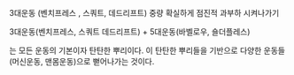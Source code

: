 3대운동 (벤치프레스 , 스쿼트, 데드리프트) 중량 확실하게 점진적 과부하 시켜나가기 

3대운동(벤치프레스, 스쿼트 데드리프트) + 5대운동(바벨로우, 숄더플레스)

는 모든 운동의 기본이자 탄탄한 뿌리이다. 이 탄탄한 뿌리들을 기반으로 다양한 운동들(머신운동, 맨몸운동)으로 뻗어나가는 것이다. 